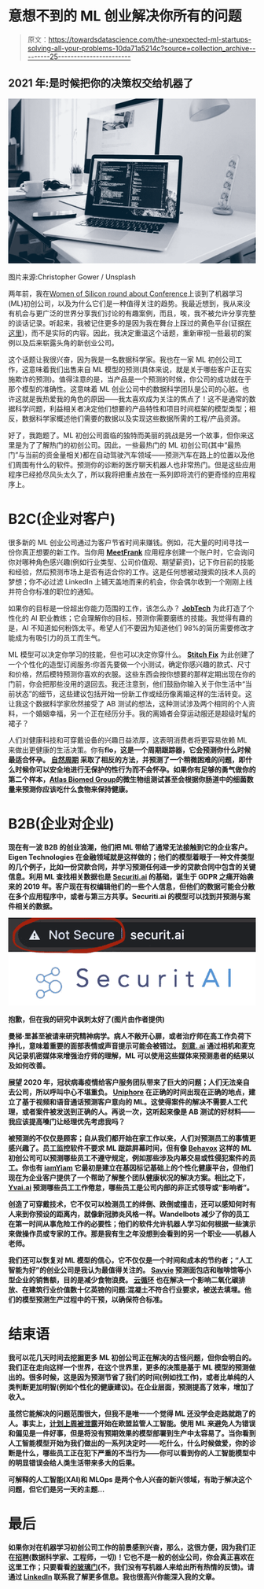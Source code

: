 # 意想不到的 ML 创业解决你所有的问题

> 原文：<https://towardsdatascience.com/the-unexpected-ml-startups-solving-all-your-problems-10da71a5214c?source=collection_archive---------25----------------------->

## 2021 年:是时候把你的决策权交给机器了

![](img/ba01c70505f6c6eb64c4c48f46bca4c7.png)

图片来源:Christopher Gower / Unsplash

两年前，我在[Women of Silicon round about Conference](https://www.women-in-technology.com/)上谈到了机器学习(ML)初创公司，以及为什么它们是一种值得关注的趋势。我最近想到，我从来没有机会与更广泛的世界分享我们讨论的有趣案例，而且，唉，我不被允许分享完整的谈话记录。听起来，我被记住更多的是因为我在舞台上踩过的黄色平台(证据[在这里](https://www.youtube.com/watch?v=dP4TZMkbH74))，而不是实际的内容。因此，我决定重温这个话题，重新审视一些最初的案例以及后来崭露头角的新创业公司。

这个话题让我很兴奋，因为我是一名数据科学家。我也在一家 ML 初创公司工作，这意味着我们出售来自 ML 模型的预测(具体来说，就是关于哪些客户正在实施欺诈的预测)。值得注意的是，当产品是一个预测的时候，你公司的成功就在于那个模型的准确性。这意味着 ML 创业公司中的数据科学团队是公司的心脏。也许这就是我热爱我的角色的原因——我太喜欢成为关注的焦点了！这不是通常的数据科学问题，利益相关者决定他们想要的产品特性和项目时间框架的模型类型；相反，数据科学家概述他们需要的数据以及实现这些数据所需的工程/产品资源。

好了，我跑题了。ML 初创公司面临的独特而美丽的挑战是另一个故事，但你来这里是为了了解热门的初创公司。因此，一些最热门的 ML 初创公司(其中“最热门”与当前的资金量相关)都在自动驾驶汽车领域——预测汽车在路上的位置以及他们周围有什么的软件。预测你的诊断的医疗聊天机器人也非常热门。但是这些应用程序已经抢尽风头太久了，所以我将把重点放在一系列即将流行的更奇怪的应用程序上。

# B2C(企业对客户)

很多新的 ML 创业公司通过为客户节省时间来赚钱。例如，花大量的时间寻找一份你真正想要的新工作。当你用 [**MeetFrank**](https://meetfrank.com/) 应用程序创建一个账户时，它会询问你对哪种角色感兴趣(例如行业类型、公司价值观、期望薪资)，记下你目前的技能和经验，然后预测市场上是否有适合你的工作。这是任何想被动搜索的技术人员的梦想；你不必过滤 LinkedIn 上铺天盖地而来的机会，你会偶尔收到一个刚刚上线并符合你标准的职位的通知。

如果你的目标是一份超出你能力范围的工作，该怎么办？ [**JobTech**](https://jobtech.co/) 为此打造了个性化的 AI 职业教练；它会理解你的目标，预测你需要磨练的技能。我觉得有趣的是，AI 不知道如何粉饰太平。希望人们不要因为知道他们 98%的简历需要修改才能成为有吸引力的员工而生气。

ML 模型可以决定你学习的技能，但也可以决定你穿什么。 [**Stitch Fix**](https://www.stitchfix.com/) 为此创建了一个个性化的造型订阅服务:你首先要做一个小测试，确定你感兴趣的款式、尺寸和价格，然后模特预测你喜欢的衣服。这些东西会按你想要的那样定期出现在你的门前，你会把那些没用的退回去。我还注意到，他们鼓励你输入关于你生活中“当前状态”的细节，这些建议包括开始一份新工作或经历像离婚这样的生活转变。这让我这个数据科学家欣然接受了 AB 测试的想法，这种测试涉及两个相同的个人资料，一个婚姻幸福，另一个正在经历分手。我的离婚者会穿运动服还是超级时髦的裙子？

人们对健康科技和可穿戴设备的兴趣日益浓厚，这表明消费者将更容易依赖 ML 来做出更健康的生活决策。你有[](https://flo.health/)**flo，这是一个周期跟踪器，它会预测你什么时候最适合怀孕。 [**自然周期**](https://www.naturalcycles.com/) 采取了相反的方法，并预测了一个稍微困难的问题，即什么时候你可以安全地进行无保护的性行为而不会怀孕。如果你有足够的勇气做你的第二个样本，[**Atlas Biomed Group**](https://atlasbiomed.com/uk)的微生物组测试甚至会根据你肠道中的细菌数量来预测你应该吃什么食物来保持健康。**

# **B2B(企业对企业)**

**现在有一波 B2B 的创业浪潮，他们把 ML 带给了通常无法接触到它的企业客户。Eigen Technologies 在金融领域就是这样做的；他们的模型着眼于一种文件类型的几个例子，比如一份贷款合同，并学习预测任何进一步的贷款合同中包含的关键信息。利用 ML 查找相关数据也是 [**Securiti.ai**](http://securit.ai/) 的基础，诞生于 GDPR 之痛开始袭来的 2019 年。客户现在有权编辑他们的一些个人信息，但他们的数据可能会分散在多个应用程序中，或者与第三方共享。Securiti.ai 的模型可以找到并预测与案件相关的数据。**

**![](img/82212253741659efb0eca5ba4d6b1b57.png)**

**抱歉，但在我的研究中讽刺太好了(图片由作者提供)**

**曼梯·里甚至被请来研究精神病学。病人不敞开心扉，或者治疗师在高工作负荷下挣扎，意味着重要的面部表情或声音提示可能会被错过。 [**刻意. ai**](https://www.deliberate.ai/) 通过相机和麦克风记录机密媒体来增强治疗师的理解，ML 可以使用这些媒体来预测患者的结果以及如何改善。**

**展望 2020 年，冠状病毒疫情给客户服务团队带来了巨大的问题；人们无法亲自去公司，所以呼叫中心不堪重负。 [**Uniphore**](https://www.uniphore.com/) 在正确的时间出现在正确的地点，建立了基于视频和语音通话预测客户意向的 ML。这使得案件的解决不需要人工代理，或者案件被发送到正确的人。再说一次，这听起来像是 AB 测试的好材料——我应该提高嗓门让经理优先考虑我吗？**

**被预测的不仅仅是顾客；自从我们都开始在家工作以来，人们对预测员工的事情更感兴趣了。员工监控软件不要求 ML 跟踪屏幕时间，但有像 [**Behavox**](https://www.behavox.com/?utm_source=google&utm_medium=cpc&utm_campaign=EN-US-Brand&_bt=432893778676&_bk=behavox&_bm=e&_bn=g&_bg=103144229640&gclid=Cj0KCQjw1PSDBhDbARIsAPeTqre8lZ5ks06HLQoyN74EEHkMcKn_feVKht9NgucHe5aBdDpcYcwtq5IaAnfEEALw_wcB) 这样的 ML 初创公司可以预测哪些员工不遵守规定，例如那些涉及内幕交易或性侵犯案件的员工。你也有 [**iamYiam**](https://syd.iamyiam.com/en/) 它最初是建立在基因标记基础上的个性化健康平台，但他们现在为企业客户提供了一个帮助了解整个团队健康状况的解决方案。相比之下， [**Yvai.ai**](https://www.yva.ai/) 预测哪些员工工作倦怠，哪些员工是公司内部的非正式领导或“影响者”。**

**[](https://www.tended.co.uk/)**创造了可穿戴技术，它不仅可以检测员工的绊倒、跌倒或撞击，还可以感知何时有人来到你预设的距离内，就像新冠肺炎风格一样。Wandelbots 减少了你的员工在第一时间从事危险工作的必要性；他们的软件允许机器人学习如何根据一些演示来做操作员或专家的工作。那是我有生之年没想到会看到的另一个职业——机器人老师。****

****我们还可以恢复对 ML 模型的信心，它不仅仅是一个时间和成本的节约者；“人工智能为好”的创业公司是我认为最值得关注的。 [**Savvie**](https://www.savvie.io/) 预测面包店和咖啡馆等小型企业的销售额，目的是减少食物浪费。 [**云循环**](https://www.cloudcycle.com/) 也在解决一个影响二氧化碳排放、在建筑行业价值数十亿英镑的问题:混凝土不符合行业要求，被送去填埋。他们的模型预测生产过程中的干预，以确保符合标准。****

# ****结束语****

****我可以花几天时间去挖掘更多 ML 初创公司正在解决的古怪问题，但你会明白的。我们正在走向这样一个世界，在这个世界里，更多的决策是基于 ML 模型的预测做出的。很多时候，这是因为预测节省了我们的时间(例如找工作)，或者比单纯的人类判断更加明智(例如个性化的健康建议)。在企业层面，预测提高了效率，增加了收入。****

****虽然它能解决的问题范围很大，但我不是唯一一个觉得 ML 还没学会走路就跑了的人。事实上，[计划上周被泄露](https://techcrunch.com/2021/04/14/eu-plan-for-risk-based-ai-rules-to-set-fines-as-high-as-4-of-global-turnover-per-leaked-draft/)开始在欧盟监管人工智能。使用 ML 来避免人为错误和偏见是一件好事，但是将没有预期效果的模型部署到生产中太容易了。当你看到人工智能模型开始为我们做出的一系列决定时——吃什么，什么时候做爱，你的诊断是什么，哪些员工正在犯下严重的不当行为——你可以看到你的人工智能模型中的明显错误会给人类生活带来多大的后果。****

****可解释的人工智能(XAI)和 MLOps 是两个令人兴奋的新兴领域，有助于解决这个问题，但它们是另一天的主题…****

# ****最后****

****如果你对在机器学习初创公司工作的前景感到兴奋，那么，这很方便，因为我们正在[招聘](https://www.ravelin.com/careers)(数据科学家、工程师，一切)！它也不是一般的创业公司，你会真正喜欢在这里工作；只要看看[的玻璃门](https://www.glassdoor.co.uk/Reviews/Ravelin-Technology-Reviews-E1590629.htm)(不，我们没有写机器人来给出所有热情的反馈)。请通过 [LinkedIn](https://www.linkedin.com/in/milly-leadley/) 联系我了解更多信息。我也很高兴你能深入我的文章。****